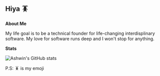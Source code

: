 ## Hiya 🪳

<!--
**Ashwin2397/ashwin2397** is a ✨ _special_ ✨ repository because its `README.md` (this file) appears on your GitHub profile.

Here are some ideas to get you started:

- 🔭 I’m currently working on ...
- 🌱 I’m currently learning ...
- 👯 I’m looking to collaborate on ...
- 🤔 I’m looking for help with ...
- 💬 Ask me about ...
- 📫 How to reach me: ...
- 😄 Pronouns: ...
- ⚡ Fun fact: ...
-->
**About Me**

My life goal is to be a technical founder for life-changing interdisplinary software. My love for software runs deep and I won't stop for anything.

**Stats**

![Ashwin's GitHub stats](https://github-readme-stats-l8vu-git-main-ashwin2397s-projects.vercel.app/api?username=ashwin2397)

P.S:
🪳 is my emoji
